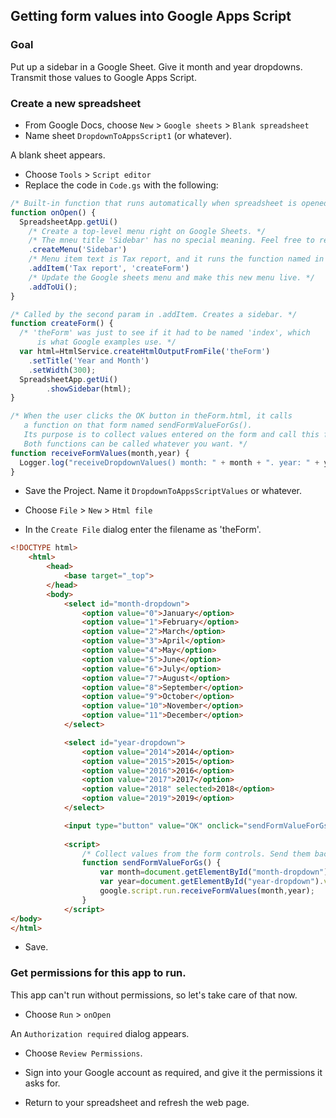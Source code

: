 ## Getting form values into Google Apps Script

### Goal
Put up a sidebar in a Google Sheet. Give it month and year dropdowns. Transmit those values to Google Apps Script.


### Create a new spreadsheet

* From Google Docs, choose `New` > `Google sheets` > `Blank spreadsheet`
* Name sheet `DropdownToAppsScript1` (or whatever).

A blank sheet appears.

* Choose `Tools` > `Script editor`
* Replace the code in `Code.gs` with the following:

```js
/* Built-in function that runs automatically when spreadsheet is opened. */
function onOpen() {
  SpreadsheetApp.getUi()
    /* Create a top-level menu right on Google Sheets. */
    /* The mneu title 'Sidebar' has no special meaning. Feel free to replace it. */ 
    .createMenu('Sidebar')
    /* Menu item text is Tax report, and it runs the function named in the next param. */
    .addItem('Tax report', 'createForm')
    /* Update the Google sheets menu and make this new menu live. */
    .addToUi();
}

/* Called by the second param in .addItem. Creates a sidebar. */
function createForm() {
  /* 'theForm' was just to see if it had to be named 'index', which
      is what Google examples use. */
  var html=HtmlService.createHtmlOutputFromFile('theForm')
    .setTitle('Year and Month')
    .setWidth(300);
  SpreadsheetApp.getUi()
        .showSidebar(html);
}

/* When the user clicks the OK button in theForm.html, it calls
   a function on that form named sendFormValueForGs().
   Its purpose is to collect values entered on the form and call this function. 
   Both functions can be called whatever you want. */
function receiveFormValues(month,year) {
  Logger.log("receiveDropdownValues() month: " + month + ". year: " + year);
}
```

* Save the Project. Name it `DropdownToAppsScriptValues` or whatever.

* Choose `File` > `New` > `Html file`

* In the `Create File` dialog enter the filename as 'theForm'.

```html
<!DOCTYPE html>
	<html>
		<head>
			<base target="_top">
		</head>
		<body>
			<select id="month-dropdown">
				<option value="0">January</option>
				<option value="1">February</option>
				<option value="2">March</option>
				<option value="3">April</option>
				<option value="4">May</option>
				<option value="5">June</option>
				<option value="6">July</option>
				<option value="7">August</option>
				<option value="8">September</option>
				<option value="9">October</option>
				<option value="10">November</option>
				<option value="11">December</option>
			</select> 

			<select id="year-dropdown">
				<option value="2014">2014</option>
				<option value="2015">2015</option>
				<option value="2016">2016</option>
				<option value="2017">2017</option>
				<option value="2018" selected>2018</option>
				<option value="2019">2019</option>
			</select> 

			<input type="button" value="OK" onclick="sendFormValueForGs()" />    
	
			<script>
				/* Collect values from the form controls. Send them back to the .gs code.  */
				function sendFormValueForGs() {
					var month=document.getElementById("month-dropdown").value;
					var year=document.getElementById("year-dropdown").value;
					google.script.run.receiveFormValues(month,year);
				}
			</script>  
</body>
</html>
```

* Save.


### Get permissions for this app to run.

This app can't run without permissions, so let's take care of that now.

* Choose `Run` > `onOpen`

An `Authorization required` dialog appears.

* Choose `Review Permissions`.

* Sign into your Google account as required, and give it the permissions it asks for.

* Return to your spreadsheet and refresh the web page.



